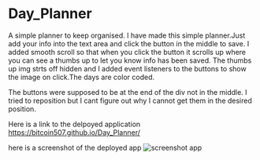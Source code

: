 # Day_Planner
A simple planner to keep organised. I have made this simple planner.Just add your info into the text area and click the button in the middle to save. I added smooth scroll so that when you click the button it scrolls up where you can see a thumbs up to let you know info has been saved. The thumbs up img strts off hidden and I added event listeners to the buttons to show the image on click.The days are color coded. 

The buttons were supposed to be at the end of the
 div not in the middle. I tried to reposition but I cant figure out why I cannot get them in the desired position.


Here is a link to the delpoyed application https://bitcoin507.github.io/Day_Planner/

here is a screenshot of the deployed app 
![screenshot app](https://user-images.githubusercontent.com/39675578/167622810-156006bd-2d4a-452f-b88e-3c35961244fc.png)
